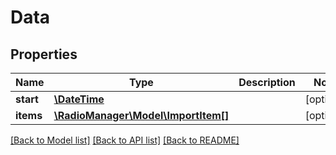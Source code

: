 # Data

## Properties
Name | Type | Description | Notes
------------ | ------------- | ------------- | -------------
**start** | [**\DateTime**](\DateTime.md) |  | [optional] 
**items** | [**\RadioManager\Model\ImportItem[]**](ImportItem.md) |  | [optional] 

[[Back to Model list]](../README.md#documentation-for-models) [[Back to API list]](../README.md#documentation-for-api-endpoints) [[Back to README]](../README.md)


